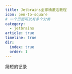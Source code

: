 ```yaml
---
title: Jetbrains全家桶激活教程
icon: pen-to-square
# 一个页面可以有多个分类
category:
  - jetbrains
article: true
timeline: true
dir:
  index: true
  order: 1
---
```


简短的记录